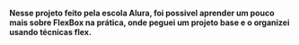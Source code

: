 **Nesse projeto feito pela escola Alura, foi possivel aprender um pouco mais sobre FlexBox na prática, onde peguei um projeto base e o organizei usando técnicas flex.**

